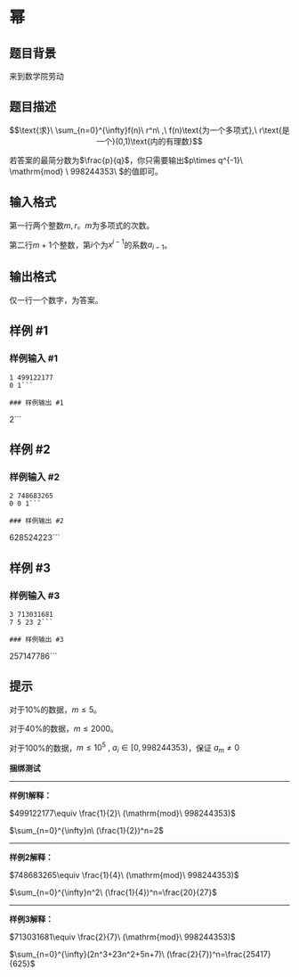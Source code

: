 # 幂

## 题目背景

来到数学院劳动


## 题目描述

$$\text{求}\ \sum_{n=0}^{\infty}f(n)\ r^n\ ,\ f(n)\text{为一个多项式},\ r\text{是一个}(0,1)\text{内的有理数}$$

若答案的最简分数为$\frac{p}{q}$，你只需要输出$p\times q^{-1}\  \mathrm{mod} \ 998244353\ $的值即可。

## 输入格式

第一行两个整数$m,r$。$m$为多项式的次数。

第二行$m+1$个整数，第$i$个为$x^{i-1}$的系数$a_{i-1}$。

## 输出格式

仅一行一个数字，为答案。

## 样例 #1

### 样例输入 #1
```
1 499122177
0 1```

### 样例输出 #1

```
2```

## 样例 #2

### 样例输入 #2
```
2 748683265
0 0 1```

### 样例输出 #2

```
628524223```

## 样例 #3

### 样例输入 #3
```
3 713031681
7 5 23 2```

### 样例输出 #3

```
257147786```

## 提示

对于$10\%$的数据，$m\le 5$。

对于$40\%$的数据，$m\le 2000$。

对于$100\%$的数据，$m\le 10^5\ ,\ a_i\in [0,998244353)$，保证$\ a_{m}\neq 0$

**捆绑测试**

----

**样例1解释：**

$499122177\equiv \frac{1}{2}\ (\mathrm{mod}\ 998244353)$

$\sum_{n=0}^{\infty}n\ (\frac{1}{2})^n=2$

-----

**样例2解释：**

$748683265\equiv \frac{1}{4}\ (\mathrm{mod}\ 998244353)$

$\sum_{n=0}^{\infty}n^2\ (\frac{1}{4})^n=\frac{20}{27}$

-----

**样例3解释：**

$713031681\equiv \frac{2}{7}\ (\mathrm{mod}\ 998244353)$

$\sum_{n=0}^{\infty}(2n^3+23n^2+5n+7)\ (\frac{2}{7})^n=\frac{25417}{625}$


